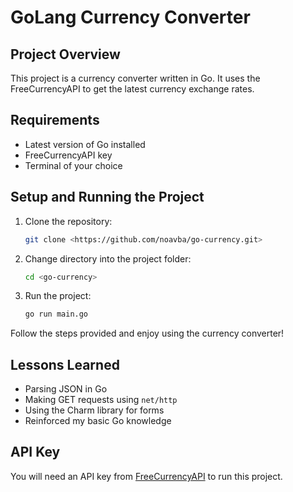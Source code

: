# GoLang Currency Converter

## Project Overview

This project is a currency converter written in Go. It uses the FreeCurrencyAPI to get the latest currency exchange rates.

## Requirements

- Latest version of Go installed
- FreeCurrencyAPI key
- Terminal of your choice

## Setup and Running the Project

1. Clone the repository:
    ```sh
    git clone <https://github.com/noavba/go-currency.git>
    ```
2. Change directory into the project folder:
    ```sh
    cd <go-currency>
    ```
3. Run the project:
    ```sh
    go run main.go
    ```

Follow the steps provided and enjoy using the currency converter!

## Lessons Learned

- Parsing JSON in Go
- Making GET requests using `net/http`
- Using the Charm library for forms
- Reinforced my basic Go knowledge

## API Key

You will need an API key from [FreeCurrencyAPI](https://freecurrencyapi.com/) to run this project.
